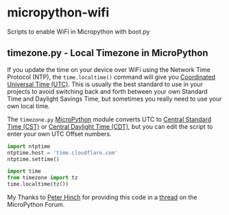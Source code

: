 # micropython-wifi
Scripts to enable WiFi in Micropython with boot.py

## timezone.py - Local Timezone in MicroPython
If you update the time on your device over WiFi using the Network Time Protocol (NTP), the `time.localtime()` command will give you [Coordinated Universal Time (UTC)](https://www.timeanddate.com/time/aboututc.html). This is usually the best standard to use in your projects to avoid switching back and forth between your own Standard Time and Daylight Savings Time, but sometimes you really need to use your own local time.

The `timezone.py` [MicroPython](https://micropython.org/) module converts UTC to [Central Standard Time (CST)](https://www.timeanddate.com/time/zones/cdt) or [Central Daylight Time (CDT)](https://www.timeanddate.com/time/zones/cdt), but you can edit the script to enter your own UTC Offset numbers.

```python
import ntptime
ntptime.host = 'time.cloudflare.com'
ntptime.settime() 

import time
from timezone import tz
time.localtime(tz())
```

My Thanks to [Peter Hinch](https://github.com/peterhinch) for providing this code in a [thread](https://forum.micropython.org/viewtopic.php?t=3675#p28989) on the MicroPython Forum.
